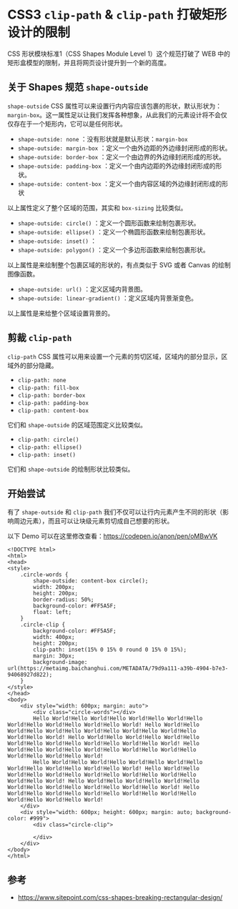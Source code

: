 # CSS3 `clip-path` & `clip-path` 打破矩形设计的限制
CSS 形状模块标准1（CSS Shapes Module Level 1）这个规范打破了 WEB 中的矩形盒模型的限制，并且将网页设计提升到一个新的高度。

## 关于 Shapes 规范 `shape-outside`
`shape-outside` CSS 属性可以来设置行内内容应该包裹的形状，默认形状为：`margin-box`。这一属性足以让我们发挥各种想象，从此我们的元素设计将不会仅仅存在于一个矩形内，它可以是任何形状。

* `shape-outside: none` ：没有形状就是默认形状：`margin-box`
* `shape-outside: margin-box` ：定义一个由外边距的外边缘封闭形成的形状。
* `shape-outside: border-box` ：定义一个由边界的外边缘封闭形成的形状。
* `shape-outside: padding-box` ：定义一个由内边距的外边缘封闭形成的形状。
* `shape-outside: content-box` ：定义一个由内容区域的外边缘封闭形成的形状

以上属性定义了整个区域的范围，其实和 `box-sizing` 比较类似。

* `shape-outside: circle()` ：定义一个圆形函数来绘制包裹形状。
* `shape-outside: ellipse()` ：定义一个椭圆形函数来绘制包裹形状。
* `shape-outside: inset()` ：
* `shape-outside: polygon()` ：定义一个多边形函数来绘制包裹形状。

以上属性是来绘制整个包裹区域的形状的，有点类似于 SVG 或者 Canvas 的绘制图像函数。

* `shape-outside: url()` ：定义区域内背景图。
* `shape-outside: linear-gradient()` ：定义区域内背景渐变色。

以上属性是来给整个区域设置背景的。

## 剪裁 `clip-path`
`clip-path` CSS 属性可以用来设置一个元素的剪切区域，区域内的部分显示，区域外的部分隐藏。

* `clip-path: none` 
* `clip-path: fill-box` 
* `clip-path: border-box`
* `clip-path: padding-box`
* `clip-path: content-box`

它们和 `shape-outside` 的区域范围定义比较类似。

* `clip-path: circle()`
* `clip-path: ellipse()`
* `clip-path: inset()` 

它们和 `shape-outside` 的绘制形状比较类似。

## 开始尝试
有了 `shape-outside` 和 `clip-path` 我们不仅可以让行内元素产生不同的形状（影响周边元素），而且可以让块级元素剪切成自己想要的形状。

以下 Demo 可以在这里修改查看：https://codepen.io/anon/pen/oMBwVK

```
<!DOCTYPE html>
<html>
<head>
<style>
    .circle-words {
        shape-outside: content-box circle();
        width: 200px;
        height: 200px;
        border-radius: 50%;
        background-color: #FF5A5F;
        float: left;
    }
    .circle-clip {
        background-color: #FF5A5F;
        width: 400px;
        height: 200px;
        clip-path: inset(15% 0 15% 0 round 0 15% 0 15%);
        margin: 30px;
        background-image: url(https://metaimg.baichanghui.com/METADATA/79d9a111-a39b-4904-b7e3-94068927d822);
    }
</style>
</head>
<body>
    <div style="width: 600px; margin: auto">
        <div class="circle-words"></div>
        Hello World!Hello World!Hello World!Hello World!Hello World!Hello World!Hello World!Hello World! Hello World!Hello World!Hello World!Hello World!Hello World!Hello World!Hello World!Hello World! Hello World!Hello World!Hello World!Hello World!Hello World!Hello World!Hello World!Hello World! Hello World!Hello World!Hello World!Hello World!Hello World!Hello World!Hello World!Hello World!
        Hello World!Hello World!Hello World!Hello World!Hello World!Hello World!Hello World!Hello World! Hello World!Hello World!Hello World!Hello World!Hello World!Hello World!Hello World!Hello World! Hello World!Hello World!Hello World!Hello World!Hello World!Hello World!Hello World!Hello World! Hello World!Hello World!Hello World!Hello World!Hello World!Hello World!Hello World!Hello World!
    </div>
    <div style="width: 600px; height: 600px; margin: auto; background-color: #999">
        <div class="circle-clip">

        </div>
    </div>
</body>
</html>
```



## 参考
* https://www.sitepoint.com/css-shapes-breaking-rectangular-design/